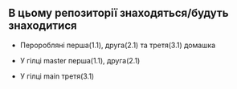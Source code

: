 ## В цьому репозиторії знаходяться/будуть знаходитися

- Пероробляні перша(1.1), друга(2.1) та третя(3.1) домашка

- У гілці master перша(1.1), друга(2.1)
- У гілці main третя(3.1)
